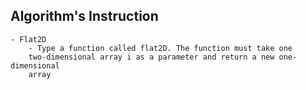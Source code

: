 ## Algorithm's Instruction
```
- Flat2D
    - Type a function called flat2D. The function must take one
    two-dimensional array i as a parameter and return a new one-dimensional
    array
```